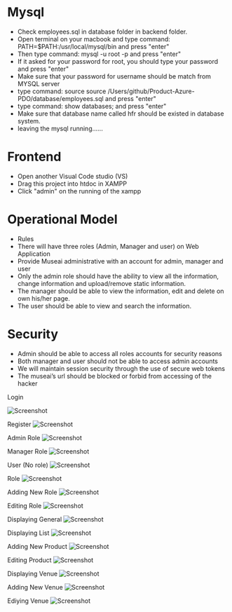 # Mysql
- Check employees.sql in database folder in backend folder.
- Open terminal on your macbook and type command: PATH=$PATH:/usr/local/mysql/bin and press "enter"
- Then type command: mysql -u root -p and press "enter"
- If it asked for your password for root, you should type your password and press "enter"
- Make sure that your password for username should be match from MYSQL server
- type command: source source /Users/github/Product-Azure-PDO/database/employees.sql and press "enter"
- type command: show databases; and press "enter"
- Make sure that database name called hfr should be existed in database system.
- leaving the mysql running......


# Frontend 
- Open another Visual Code studio (VS)
- Drag this project into htdoc in XAMPP
- Click "admin" on the running of the xampp


# Operational Model
-	Rules
-	There will have three roles (Admin, Manager and user) on Web Application
-	Provide Museai administrative with an account for admin, manager and user
-	Only the admin role should have the ability to view all the information, change information and upload/remove static information.
-	The manager should be able to view the information, edit and delete on own his/her page.
-	The user should be able to view and search the information.

# Security
-	Admin should be able to access all roles accounts for security reasons
-	Both manager and user should not be able to access admin accounts
-	We will maintain session security through the use of secure web tokens
-	The museai’s url should be blocked or forbid from accessing of the hacker


Login

![Screenshot](https://github.com/ijc3093/Product-Azure-PDO/blob/master/Documents/Screen/login.PNG)

Register
![Screenshot](https://github.com/ijc3093/Product-Azure-PDO/blob/master/Documents/Screen/register_data.PNG)

Admin Role
![Screenshot](https://github.com/ijc3093/Product-Azure-PDO/blob/master/Documents/Screen/admin.PNG)


Manager Role
![Screenshot](https://github.com/ijc3093/Product-Azure-PDO/blob/master/Documents/Screen/manager.PNG)


User (No role)
![Screenshot](https://github.com/ijc3093/Product-Azure-PDO/blob/master/Documents/Screen/attendee.PNG)


Role
![Screenshot](https://github.com/ijc3093/Product-Azure-PDO/blob/master/Documents/Screen/role.PNG)


Adding New Role
![Screenshot](https://github.com/ijc3093/Product-Azure-PDO/blob/master/Documents/Screen/insert_user.PNG)


Editing Role
![Screenshot](https://github.com/ijc3093/Product-Azure-PDO/blob/master/Documents/Screen/edit_user.PNG)


Displaying General
![Screenshot](https://github.com/ijc3093/Product-Azure-PDO/blob/master/Documents/Screen/general.PNG)


Displaying List
![Screenshot](https://github.com/ijc3093/Product-Azure-PDO/blob/master/Documents/Screen/list.PNG)


Adding New Product
![Screenshot](https://github.com/ijc3093/Product-Azure-PDO/blob/master/Documents/Screen/insert_product.PNG)


Editing Product
![Screenshot](https://github.com/ijc3093/Product-Azure-PDO/blob/master/Documents/Screen/edit_product.PNG)


Displaying Venue
![Screenshot](https://github.com/ijc3093/Product-Azure-PDO/blob/master/Documents/Screen/venue.PNG)


Adding New Venue
![Screenshot](https://github.com/ijc3093/Product-Azure-PDO/blob/master/Documents/Screen/insert_venue.PNG)


Ediying Venue
![Screenshot](https://github.com/ijc3093/Product-Azure-PDO/blob/master/Documents/Screen/edit_venue.PNG)




